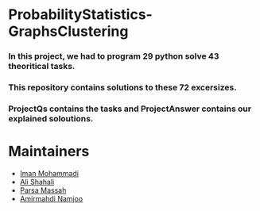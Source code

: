 # ProbabilityStatistics-GraphsClustering

### In this project, we had to program 29 python solve 43 theoritical tasks. 

### This repository contains solutions to these 72 excersizes.

### ProjectQs contains the tasks and ProjectAnswer contains our explained soloutions.

# Maintainers
- [Iman Mohammadi](https://github.com/Imanm02)
- [Ali Shahali](https://github.com/alishahali1382)
- [Parsa Massah](https://github.com/mparsam)
- [Amirmahdi Namjoo](https://github.com/titansarus)
